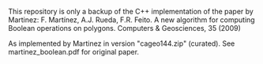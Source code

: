 This repository is only a backup of the C++ implementation of the paper by Martinez:
F. Martínez, A.J. Rueda, F.R. Feito. A new algorithm for computing Boolean operations on polygons. Computers & Geosciences, 35 (2009) 

As implemented by Martinez in version "cageo144.zip" (curated). See martinez_boolean.pdf for original paper.

